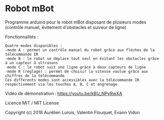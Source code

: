# Robot mBot
Programme arduino pour le robot mBot disposant de plusieurs modes (contrôle manuel, évitement d'obstacles et suiveur de ligne)

Fonctionnalités :

	Quatre modes disponibles :
  	-mode A : permet un contrôle manuel du robot grâce aux flèches de la télécommande IR
  	-mode B : le robot se déplace tout seul en évitant les obstacles grâce à un capteur à ultrasons
  	-mode C : le robot suit une ligne grâce à deux capteurs de ligne
  	-mode R (réglage) : permet de choisir la vitesse voulue grâce aux chiffres de la télécommande
	Ces différents modes sont accessibles avec la télécommande IR respectivement via les touches A, B, C et engrenage
Vidéo de démonstration : https://youtu.be/kBU_NPyRwXA

Licence MIT / MIT License

Copyright (c) 2018 Aurélien Lurois, Valentin Flouquet, Evann Vidon
